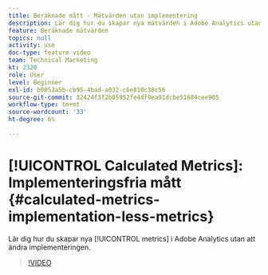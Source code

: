 ```yaml
---
title: Beräknade mått - Mätvärden utan implementering
description: Lär dig hur du skapar nya mätvärden i Adobe Analytics utan att ändra implementeringen.
feature: Beräknade mätvärden
topics: null
activity: use
doc-type: feature video
team: Technical Marketing
kt: 2320
role: User
level: Beginner
exl-id: b0053a5b-cb95-4bad-a032-c6e810c38c56
source-git-commit: 32424f3f2b05952fe4df9ea91dcbe51684cee905
workflow-type: tm+mt
source-wordcount: '33'
ht-degree: 6%

---
```


# [!UICONTROL Calculated Metrics]: Implementeringsfria mått {#calculated-metrics-implementation-less-metrics}

Lär dig hur du skapar nya [!UICONTROL metrics] i Adobe Analytics utan att ändra implementeringen.

>[!VIDEO](https://video.tv.adobe.com/v/25407/?quality=12)
